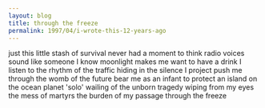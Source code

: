 ```yaml
---
layout: blog
title: through the freeze
permalink: 1997/04/i-wrote-this-12-years-ago
---
```


just this little stash of survival
never had a moment to think
radio voices sound like someone I know
moonlight makes me want to have a drink
I listen to the rhythm of the traffic
hiding in the silence I project
push me through the womb of the future
bear me as an infant to protect
an island on the ocean planet 'solo'
wailing of the unborn tragedy
wiping from my eyes the mess of martyrs
the burden of my passage through the freeze
